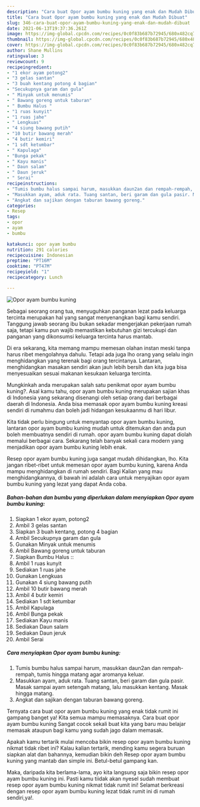 ```yaml
---
description: "Cara buat Opor ayam bumbu kuning yang enak dan Mudah Dibuat"
title: "Cara buat Opor ayam bumbu kuning yang enak dan Mudah Dibuat"
slug: 346-cara-buat-opor-ayam-bumbu-kuning-yang-enak-dan-mudah-dibuat
date: 2021-06-13T19:37:36.261Z
image: https://img-global.cpcdn.com/recipes/0c0f83b687b72945/680x482cq70/opor-ayam-bumbu-kuning-foto-resep-utama.jpg
thumbnail: https://img-global.cpcdn.com/recipes/0c0f83b687b72945/680x482cq70/opor-ayam-bumbu-kuning-foto-resep-utama.jpg
cover: https://img-global.cpcdn.com/recipes/0c0f83b687b72945/680x482cq70/opor-ayam-bumbu-kuning-foto-resep-utama.jpg
author: Shane Mullins
ratingvalue: 3
reviewcount: 9
recipeingredient:
- "1 ekor ayam potong2"
- "3 gelas santan"
- "3 buah kentang potong 4 bagian"
- "Secukupnya garam dan gula"
- " Minyak untuk menumis"
- " Bawang goreng untuk taburan"
- " Bumbu Halus "
- "1 ruas kunyit"
- "1 ruas jahe"
- " Lengkuas"
- "4 siung bawang putih"
- "10 butir bawang merah"
- "4 butir kemiri"
- "1 sdt ketumbar"
- " Kapulaga"
- "Bunga pekak"
- " Kayu manis"
- " Daun salam"
- " Daun jeruk"
- " Serai"
recipeinstructions:
- "Tumis bumbu halus sampai harum, masukkan daun2an dan rempah-rempah, tumis hingga matang agar aromanya keluar."
- "Masukkan ayam, aduk rata. Tuang santan, beri garam dan gula pasir. Masak sampai ayam setengah matang, lalu masukkan kentang. Masak hingga matang."
- "Angkat dan sajikan dengan taburan bawang goreng."
categories:
- Resep
tags:
- opor
- ayam
- bumbu

katakunci: opor ayam bumbu 
nutrition: 291 calories
recipecuisine: Indonesian
preptime: "PT16M"
cooktime: "PT47M"
recipeyield: "1"
recipecategory: Lunch

---
```



![Opor ayam bumbu kuning](https://img-global.cpcdn.com/recipes/0c0f83b687b72945/680x482cq70/opor-ayam-bumbu-kuning-foto-resep-utama.jpg)

Sebagai seorang orang tua, menyuguhkan panganan lezat pada keluarga tercinta merupakan hal yang sangat menyenangkan bagi kamu sendiri. Tanggung jawab seorang ibu bukan sekadar mengerjakan pekerjaan rumah saja, tetapi kamu pun wajib memastikan kebutuhan gizi tercukupi dan panganan yang dikonsumsi keluarga tercinta harus mantab.

Di era  sekarang, kita memang mampu memesan olahan instan meski tanpa harus ribet mengolahnya dahulu. Tetapi ada juga lho orang yang selalu ingin menghidangkan yang terenak bagi orang tercintanya. Lantaran, menghidangkan masakan sendiri akan jauh lebih bersih dan kita juga bisa menyesuaikan sesuai makanan kesukaan keluarga tercinta. 



Mungkinkah anda merupakan salah satu penikmat opor ayam bumbu kuning?. Asal kamu tahu, opor ayam bumbu kuning merupakan sajian khas di Indonesia yang sekarang disenangi oleh setiap orang dari berbagai daerah di Indonesia. Anda bisa memasak opor ayam bumbu kuning kreasi sendiri di rumahmu dan boleh jadi hidangan kesukaanmu di hari libur.

Kita tidak perlu bingung untuk menyantap opor ayam bumbu kuning, lantaran opor ayam bumbu kuning mudah untuk ditemukan dan anda pun boleh membuatnya sendiri di rumah. opor ayam bumbu kuning dapat diolah memalui berbagai cara. Sekarang telah banyak sekali cara modern yang menjadikan opor ayam bumbu kuning lebih enak.

Resep opor ayam bumbu kuning juga sangat mudah dihidangkan, lho. Kita jangan ribet-ribet untuk memesan opor ayam bumbu kuning, karena Anda mampu menghidangkan di rumah sendiri. Bagi Kalian yang mau menghidangkannya, di bawah ini adalah cara untuk menyajikan opor ayam bumbu kuning yang lezat yang dapat Anda coba.

<!--inarticleads1-->

##### Bahan-bahan dan bumbu yang diperlukan dalam menyiapkan Opor ayam bumbu kuning:

1. Siapkan 1 ekor ayam, potong2
1. Ambil 3 gelas santan
1. Siapkan 3 buah kentang, potong 4 bagian
1. Ambil Secukupnya garam dan gula
1. Gunakan  Minyak untuk menumis
1. Ambil  Bawang goreng untuk taburan
1. Siapkan  Bumbu Halus ::
1. Ambil 1 ruas kunyit
1. Sediakan 1 ruas jahe
1. Gunakan  Lengkuas
1. Gunakan 4 siung bawang putih
1. Ambil 10 butir bawang merah
1. Ambil 4 butir kemiri
1. Sediakan 1 sdt ketumbar
1. Ambil  Kapulaga
1. Ambil Bunga pekak
1. Sediakan  Kayu manis
1. Sediakan  Daun salam
1. Sediakan  Daun jeruk
1. Ambil  Serai




<!--inarticleads2-->

##### Cara menyiapkan Opor ayam bumbu kuning:

1. Tumis bumbu halus sampai harum, masukkan daun2an dan rempah-rempah, tumis hingga matang agar aromanya keluar.
1. Masukkan ayam, aduk rata. Tuang santan, beri garam dan gula pasir. Masak sampai ayam setengah matang, lalu masukkan kentang. Masak hingga matang.
1. Angkat dan sajikan dengan taburan bawang goreng.




Ternyata cara buat opor ayam bumbu kuning yang enak tidak rumit ini gampang banget ya! Kita semua mampu memasaknya. Cara buat opor ayam bumbu kuning Sangat cocok sekali buat kita yang baru mau belajar memasak ataupun bagi kamu yang sudah jago dalam memasak.

Apakah kamu tertarik mulai mencoba bikin resep opor ayam bumbu kuning nikmat tidak ribet ini? Kalau kalian tertarik, mending kamu segera buruan siapkan alat dan bahannya, kemudian bikin deh Resep opor ayam bumbu kuning yang mantab dan simple ini. Betul-betul gampang kan. 

Maka, daripada kita berlama-lama, ayo kita langsung saja bikin resep opor ayam bumbu kuning ini. Pasti kamu tiidak akan nyesel sudah membuat resep opor ayam bumbu kuning nikmat tidak rumit ini! Selamat berkreasi dengan resep opor ayam bumbu kuning lezat tidak rumit ini di rumah sendiri,ya!.

